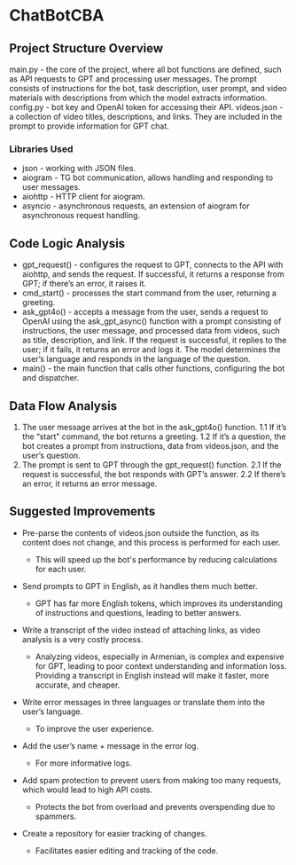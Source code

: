 # ChatBotCBA

## Project Structure Overview

main.py - the core of the project, where all bot functions are defined, such as API requests to GPT and processing user messages. The prompt consists of instructions for the bot, task description, user prompt, and video materials with descriptions from which the model extracts information.
config.py - bot key and OpenAI token for accessing their API.
videos.json - a collection of video titles, descriptions, and links. They are included in the prompt to provide information for GPT chat.

### Libraries Used

- json - working with JSON files.
- aiogram - TG bot communication, allows handling and responding to user messages.
- aiohttp - HTTP client for aiogram.
- asyncio - asynchronous requests, an extension of aiogram for asynchronous request handling.

## Code Logic Analysis

- gpt_request() - configures the request to GPT, connects to the API with aiohttp, and sends the request. If successful, it returns a response from GPT; if there’s an error, it raises it.
- cmd_start() - processes the start command from the user, returning a greeting.
- ask_gpt4o() - accepts a message from the user, sends a request to OpenAI using the ask_gpt_async() function with a prompt consisting of instructions, the user message, and processed data from videos, such as title, description, and link. If the request is successful, it replies to the user; if it fails, it returns an error and logs it. The model determines the user’s language and responds in the language of the question.
- main() - the main function that calls other functions, configuring the bot and dispatcher.

## Data Flow Analysis

1. The user message arrives at the bot in the ask_gpt4o() function.
   1.1 If it’s the “start” command, the bot returns a greeting.
   1.2 If it’s a question, the bot creates a prompt from instructions, data from videos.json, and the user’s question.
2. The prompt is sent to GPT through the gpt_request() function.
   2.1 If the request is successful, the bot responds with GPT’s answer.
   2.2 If there’s an error, it returns an error message.

## Suggested Improvements

- Pre-parse the contents of videos.json outside the function, as its content does not change, and this process is performed for each user.
  - This will speed up the bot's performance by reducing calculations for each user.

- Send prompts to GPT in English, as it handles them much better.
  - GPT has far more English tokens, which improves its understanding of instructions and questions, leading to better answers.

- Write a transcript of the video instead of attaching links, as video analysis is a very costly process.
  - Analyzing videos, especially in Armenian, is complex and expensive for GPT, leading to poor context understanding and information loss. Providing a transcript in English instead will make it faster, more accurate, and cheaper.

- Write error messages in three languages or translate them into the user’s language.
  - To improve the user experience.

- Add the user’s name + message in the error log.
  - For more informative logs.

- Add spam protection to prevent users from making too many requests, which would lead to high API costs.
  - Protects the bot from overload and prevents overspending due to spammers.

- Create a repository for easier tracking of changes.
  - Facilitates easier editing and tracking of the code.
